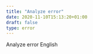 ```yaml
---
title: "Analyze error"
date: 2020-11-10T15:13:20+01:00
draft: false
type: error
---
```


Analyze error English
